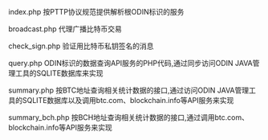 index.php 按PTTP协议规范提供解析根ODIN标识的服务

broadcast.php 代理广播比特币交易

check_sign.php 验证用比特币私钥签名的消息

query.php  ODIN标识的数据查询API服务的PHP代码,通过同步访问ODIN JAVA管理工具的SQLITE数据库来实现

summary.php  按BTC地址查询相关统计数据的接口,通过访问ODIN JAVA管理工具的SQLITE数据库以及调用btc.com、blockchain.info等API服务来实现

summary_bch.php  按BCH地址查询相关统计数据的接口,通过调用btc.com、blockchain.info等API服务来实现
